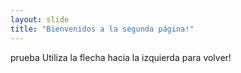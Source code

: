 ```yaml
---
layout: slide
title: "Bienvenidos a la segunda página!"
---
```

prueba
Utiliza la flecha hacia la izquierda para volver!
